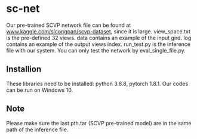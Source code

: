 # sc-net
Our pre-trained SCVP network file can be found at www.kaggle.com/sicongpan/scvp-dataset, since it is large.
view_space.txt is the pre-defined 32 views.
data contains an example of the input gird.
log contains an example of the output views index.
run_test.py is the inference file with our system.
You can only test the network by eval_single_file.py.
## Installion
These libraries need to be installed: python 3.8.8, pytorch 1.8.1.
Our codes can be run on Windows 10.
## Note
Please make sure the last.pth.tar (SCVP pre-trained model) are in the same path of the inference file.
